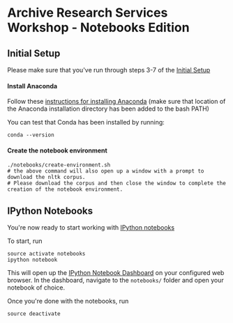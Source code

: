 Archive Research Services Workshop - Notebooks Edition
======================================================

## Initial Setup

Please make sure that you've run through steps 3-7 of the [Initial Setup](https://github.com/vinaygoel/ars-workshop#initial-setup)

#### Install Anaconda

Follow these [instructions for installing Anaconda](http://docs.continuum.io/anaconda/install) (make sure that location of the Anaconda installation directory has been added to the bash PATH)

You can test that Conda has been installed by running:
```
conda --version
```

#### Create the notebook environment
```
./notebooks/create-environment.sh
# the above command will also open up a window with a prompt to download the nltk corpus. 
# Please download the corpus and then close the window to complete the creation of the notebook environment.
```

## IPython Notebooks

You're now ready to start working with [IPython notebooks](https://ipython.org/ipython-doc/3/notebook/notebook.html)

To start, run
```
source activate notebooks
ipython notebook
```
This will open up the [IPython Notebook Dashboard](http://localhost:8888/) on your configured web browser. In the dashboard, navigate to the `notebooks/` folder and open your notebook of choice.

Once you're done with the notebooks, run
```
source deactivate
```
